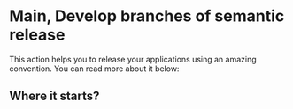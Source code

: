 # Main, Develop branches of semantic release

This action helps you to release your applications using an amazing convention. You can read more about it below:

## Where it starts?

